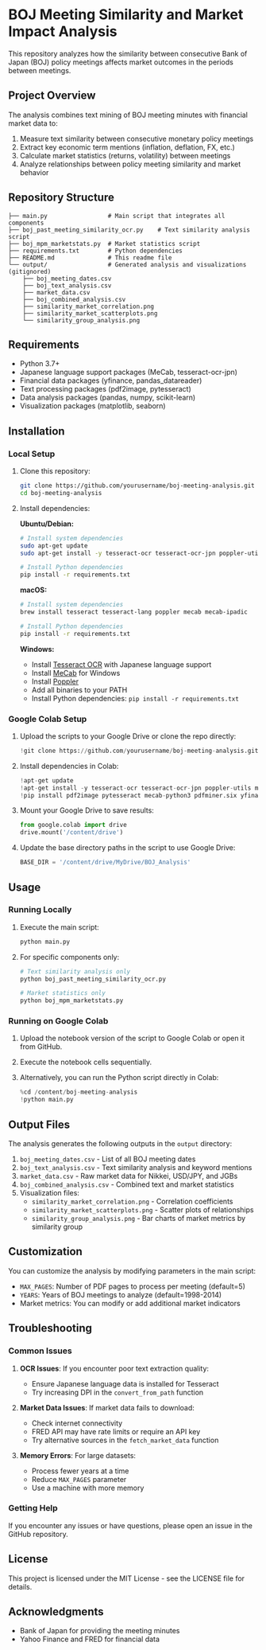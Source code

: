 # BOJ Meeting Similarity and Market Impact Analysis

This repository analyzes how the similarity between consecutive Bank of Japan (BOJ) policy meetings affects market outcomes in the periods between meetings.

## Project Overview

The analysis combines text mining of BOJ meeting minutes with financial market data to:

1. Measure text similarity between consecutive monetary policy meetings
2. Extract key economic term mentions (inflation, deflation, FX, etc.)
3. Calculate market statistics (returns, volatility) between meetings
4. Analyze relationships between policy meeting similarity and market behavior

## Repository Structure

```
├── main.py                 # Main script that integrates all components
├── boj_past_meeting_similarity_ocr.py    # Text similarity analysis script
├── boj_mpm_marketstats.py  # Market statistics script
├── requirements.txt        # Python dependencies
├── README.md               # This readme file
└── output/                 # Generated analysis and visualizations (gitignored)
    ├── boj_meeting_dates.csv
    ├── boj_text_analysis.csv
    ├── market_data.csv
    ├── boj_combined_analysis.csv
    ├── similarity_market_correlation.png
    ├── similarity_market_scatterplots.png
    └── similarity_group_analysis.png
```

## Requirements

- Python 3.7+
- Japanese language support packages (MeCab, tesseract-ocr-jpn)
- Financial data packages (yfinance, pandas_datareader)
- Text processing packages (pdf2image, pytesseract)
- Data analysis packages (pandas, numpy, scikit-learn)
- Visualization packages (matplotlib, seaborn)

## Installation

### Local Setup

1. Clone this repository:
   ```bash
   git clone https://github.com/yourusername/boj-meeting-analysis.git
   cd boj-meeting-analysis
   ```

2. Install dependencies:
   
   **Ubuntu/Debian:**
   ```bash
   # Install system dependencies
   sudo apt-get update
   sudo apt-get install -y tesseract-ocr tesseract-ocr-jpn poppler-utils mecab libmecab-dev mecab-ipadic-utf8
   
   # Install Python dependencies
   pip install -r requirements.txt
   ```
   
   **macOS:**
   ```bash
   # Install system dependencies
   brew install tesseract tesseract-lang poppler mecab mecab-ipadic
   
   # Install Python dependencies
   pip install -r requirements.txt
   ```
   
   **Windows:**
   - Install [Tesseract OCR](https://github.com/UB-Mannheim/tesseract/wiki) with Japanese language support
   - Install [MeCab](https://taku910.github.io/mecab/) for Windows
   - Install [Poppler](https://blog.alivate.com.au/poppler-windows/)
   - Add all binaries to your PATH
   - Install Python dependencies: `pip install -r requirements.txt`

### Google Colab Setup

1. Upload the scripts to your Google Drive or clone the repo directly:

   ```python
   !git clone https://github.com/yourusername/boj-meeting-analysis.git
   ```

2. Install dependencies in Colab:

   ```python
   !apt-get update
   !apt-get install -y tesseract-ocr tesseract-ocr-jpn poppler-utils mecab libmecab-dev mecab-ipadic-utf8
   !pip install pdf2image pytesseract mecab-python3 pdfminer.six yfinance pandas-datareader scikit-learn
   ```

3. Mount your Google Drive to save results:

   ```python
   from google.colab import drive
   drive.mount('/content/drive')
   ```

4. Update the base directory paths in the script to use Google Drive:

   ```python
   BASE_DIR = '/content/drive/MyDrive/BOJ_Analysis'
   ```

## Usage

### Running Locally

1. Execute the main script:

   ```bash
   python main.py
   ```

2. For specific components only:

   ```bash
   # Text similarity analysis only
   python boj_past_meeting_similarity_ocr.py
   
   # Market statistics only
   python boj_mpm_marketstats.py
   ```

### Running on Google Colab

1. Upload the notebook version of the script to Google Colab or open it from GitHub.

2. Execute the notebook cells sequentially.

3. Alternatively, you can run the Python script directly in Colab:

   ```python
   %cd /content/boj-meeting-analysis
   !python main.py
   ```

## Output Files

The analysis generates the following outputs in the `output` directory:

1. `boj_meeting_dates.csv` - List of all BOJ meeting dates
2. `boj_text_analysis.csv` - Text similarity analysis and keyword mentions
3. `market_data.csv` - Raw market data for Nikkei, USD/JPY, and JGBs
4. `boj_combined_analysis.csv` - Combined text and market statistics
5. Visualization files:
   - `similarity_market_correlation.png` - Correlation coefficients
   - `similarity_market_scatterplots.png` - Scatter plots of relationships
   - `similarity_group_analysis.png` - Bar charts of market metrics by similarity group

## Customization

You can customize the analysis by modifying parameters in the main script:

- `MAX_PAGES`: Number of PDF pages to process per meeting (default=5)
- `YEARS`: Years of BOJ meetings to analyze (default=1998-2014)
- Market metrics: You can modify or add additional market indicators

## Troubleshooting

### Common Issues

1. **OCR Issues**: If you encounter poor text extraction quality:
   - Ensure Japanese language data is installed for Tesseract
   - Try increasing DPI in the `convert_from_path` function

2. **Market Data Issues**: If market data fails to download:
   - Check internet connectivity
   - FRED API may have rate limits or require an API key
   - Try alternative sources in the `fetch_market_data` function

3. **Memory Errors**: For large datasets:
   - Process fewer years at a time
   - Reduce `MAX_PAGES` parameter
   - Use a machine with more memory

### Getting Help

If you encounter any issues or have questions, please open an issue in the GitHub repository.

## License

This project is licensed under the MIT License - see the LICENSE file for details.

## Acknowledgments

- Bank of Japan for providing the meeting minutes
- Yahoo Finance and FRED for financial data
